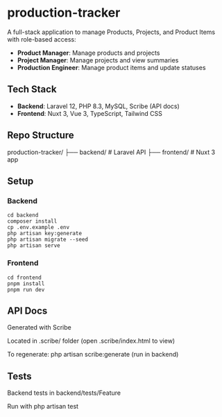 # production-tracker

A full-stack application to manage Products, Projects, and Product Items with role-based access:

- **Product Manager**: Manage products and projects  
- **Project Manager**: Manage projects and view summaries  
- **Production Engineer**: Manage product items and update statuses  

## Tech Stack

- **Backend**: Laravel 12, PHP 8.3, MySQL, Scribe (API docs)  
- **Frontend**: Nuxt 3, Vue 3, TypeScript, Tailwind CSS  

## Repo Structure
production-tracker/
├── backend/ # Laravel API
├── frontend/ # Nuxt 3 app

## Setup

### Backend

```
cd backend
composer install
cp .env.example .env
php artisan key:generate
php artisan migrate --seed
php artisan serve
```

### Frontend
```
cd frontend
pnpm install
pnpm run dev
```

## API Docs
Generated with Scribe

Located in .scribe/ folder (open .scribe/index.html to view)

To regenerate: php artisan scribe:generate (run in backend)

## Tests
Backend tests in backend/tests/Feature

Run with php artisan test
